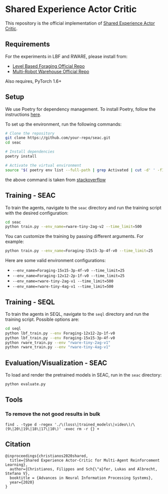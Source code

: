 # Shared Experience Actor Critic

This repository is the official implementation of [Shared Experience Actor Critic](https://arxiv.org/abs/2006.07169). 

## Requirements

For the experiments in LBF and RWARE, please install from:
- [Level Based Foraging Official Repo](https://github.com/uoe-agents/lb-foraging)
- [Multi-Robot Warehouse Official Repo](https://github.com/uoe-agents/robotic-warehouse)

Also requires, PyTorch 1.6+

## Setup

We use Poetry for dependency management. To install Poetry, follow the instructions [here](https://python-poetry.org/docs/#installation).

To set up the environment, run the following commands:

```bash
# Clone the repository
git clone https://github.com/your-repo/seac.git
cd seac

# Install dependencies
poetry install

# Activate the virtual environment
source "$( poetry env list --full-path | grep Activated | cut -d' ' -f1 )/bin/activate"
```

the above command is taken from [stackoverflow](https://stackoverflow.com/q/60580332)


## Training - SEAC

To train the agents, navigate to the `seac` directory and run the training script with the desired configuration:

```bash
cd seac
python train.py --env_name=rware-tiny-2ag-v2 --time_limit=500
```

You can customize the training by passing different arguments. For example:

```bash
python train.py --env_name=Foraging-15x15-3p-4f-v0 --time_limit=25
```

Here are some valid environment configurations:
- `--env_name=Foraging-15x15-3p-4f-v0 --time_limit=25`
- `--env_name=Foraging-12x12-2p-1f-v0 --time_limit=25`
- `--env_name=rware-tiny-2ag-v1 --time_limit=500`
- `--env_name=rware-tiny-4ag-v1 --time_limit=500`

## Training - SEQL

To train the agents in SEQL, navigate to the `seql` directory and run the training script. Possible options are:

```bash
cd seql
python lbf_train.py --env Foraging-12x12-2p-1f-v0
python lbf_train.py --env Foraging-15x15-3p-4f-v0
python rware_train.py --env "rware-tiny-2ag-v1"
python rware_train.py --env "rware-tiny-4ag-v1"
```

## Evaluation/Visualization - SEAC

To load and render the pretrained models in SEAC, run in the `seac` directory:

```bash
python evaluate.py
```


## Tools
### To remove the not good results in bulk 

```shell
find . -type d -regex './\(loss\|trained_models\|video\)/\(9\|20\|19\|18\|17\|10\)' -exec rm -r {} +
```

## Citation
```
@inproceedings{christianos2020shared,
  title={Shared Experience Actor-Critic for Multi-Agent Reinforcement Learning},
  author={Christianos, Filippos and Sch{\"a}fer, Lukas and Albrecht, Stefano V},
  booktitle = {Advances in Neural Information Processing Systems},
  year={2020}
}
```
